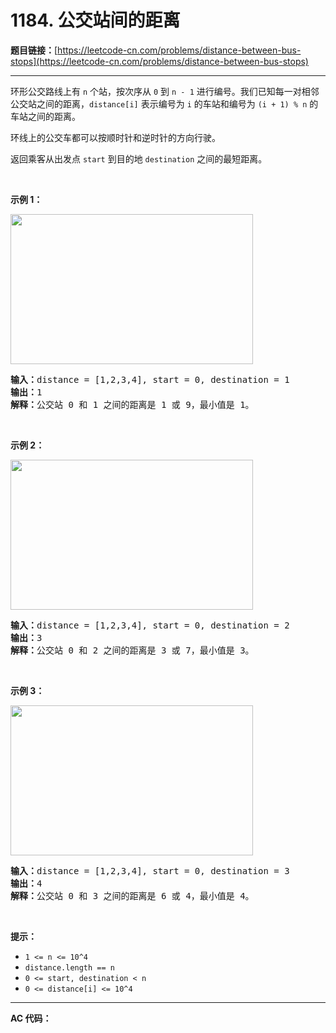 # 1184. 公交站间的距离

**题目链接：**[https://leetcode-cn.com/problems/distance-between-bus-stops](https://leetcode-cn.com/problems/distance-between-bus-stops)

---

<div class="content__1Y2H">
 <div class="notranslate">
  <p>环形公交路线上有&nbsp;<code>n</code>&nbsp;个站，按次序从&nbsp;<code>0</code>&nbsp;到&nbsp;<code>n - 1</code>&nbsp;进行编号。我们已知每一对相邻公交站之间的距离，<code>distance[i]</code>&nbsp;表示编号为&nbsp;<code>i</code>&nbsp;的车站和编号为&nbsp;<code>(i + 1) % n</code>&nbsp;的车站之间的距离。</p> 
  <p>环线上的公交车都可以按顺时针和逆时针的方向行驶。</p> 
  <p>返回乘客从出发点&nbsp;<code>start</code>&nbsp;到目的地&nbsp;<code>destination</code>&nbsp;之间的最短距离。</p> 
  <p>&nbsp;</p> 
  <p><strong>示例 1：</strong></p> 
  <p><img style="height: 240px; width: 388px;" src="/aliyun-lc-upload/uploads/2019/09/08/untitled-diagram-1.jpg" alt=""></p> 
  <pre class="language-text"><strong>输入：</strong>distance = [1,2,3,4], start = 0, destination = 1
<strong>输出：</strong>1
<strong>解释：</strong>公交站 0 和 1 之间的距离是 1 或 9，最小值是 1。</pre> 
  <p>&nbsp;</p> 
  <p><strong>示例 2：</strong></p> 
  <p><img style="height: 240px; width: 388px;" src="/aliyun-lc-upload/uploads/2019/09/08/untitled-diagram-1-1.jpg" alt=""></p> 
  <pre class="language-text"><strong>输入：</strong>distance = [1,2,3,4], start = 0, destination = 2
<strong>输出：</strong>3
<strong>解释：</strong>公交站 0 和 2 之间的距离是 3 或 7，最小值是 3。
</pre> 
  <p>&nbsp;</p> 
  <p><strong>示例 3：</strong></p> 
  <p><img style="height: 240px; width: 388px;" src="/aliyun-lc-upload/uploads/2019/09/08/untitled-diagram-1-2.jpg" alt=""></p> 
  <pre class="language-text"><strong>输入：</strong>distance = [1,2,3,4], start = 0, destination = 3
<strong>输出：</strong>4
<strong>解释：</strong>公交站 0 和 3 之间的距离是 6 或 4，最小值是 4。
</pre> 
  <p>&nbsp;</p> 
  <p><strong>提示：</strong></p> 
  <ul> 
   <li><code>1 &lt;= n&nbsp;&lt;= 10^4</code></li> 
   <li><code>distance.length == n</code></li> 
   <li><code>0 &lt;= start, destination &lt; n</code></li> 
   <li><code>0 &lt;= distance[i] &lt;= 10^4</code></li> 
  </ul> 
 </div>
</div>

---

**AC 代码：**

```java

```